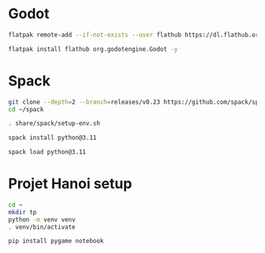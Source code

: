 # Godot
```bash
flatpak remote-add --if-not-exists --user flathub https://dl.flathub.org/repo/flathub.flatpakrepo

flatpak install flathub org.godotengine.Godot -y
```

# Spack
```bash
git clone --depth=2 --branch=releases/v0.23 https://github.com/spack/spack.git ~/spack
cd ~/spack

. share/spack/setup-env.sh

spack install python@3.11

spack load python@3.11
```


# Projet Hanoi setup
```bash
cd ~
mkdir tp
python -m venv venv
. venv/bin/activate

pip install pygame notebook
```
